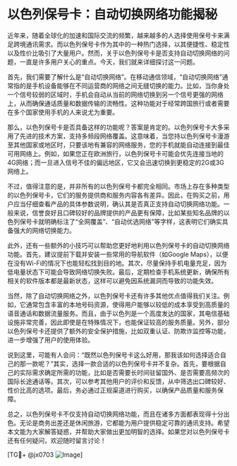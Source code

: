 # 以色列保号卡：自动切换网络功能揭秘

近年来，随着全球化的加速和国际交流的频繁，越来越多的人选择使用保号卡来满足跨境通讯需求。而以色列保号卡作为其中的一种热门选择，以其便捷性、稳定性以及性价比吸引了大量用户。然而，关于以色列保号卡是否支持自动切换网络的问题，一直是许多用户关心的重点。今天，我们就来详细探讨这一问题。

首先，我们需要了解什么是“自动切换网络”。在移动通信领域，“自动切换网络”通常指的是手机设备能够在不同运营商的网络之间无缝切换的能力。比如，当你身处一个信号较弱的区域时，手机会自动从当前的网络切换到另一个信号更强的网络上，从而确保通话质量和数据传输的流畅性。这种功能对于经常跨国旅行或者需要在多个国家使用手机的人来说尤为重要。

那么，以色列保号卡是否具备这样的功能呢？答案是肯定的。以色列保号卡大多采用了先进的技术方案，支持多频段网络覆盖。这意味着，当您持以色列保号卡漫游至其他国家或地区时，只要该地有兼容的网络服务，您的手机就能自动连接到最佳可用网络上。例如，如果您正在欧洲旅行，以色列保号卡可能会优先连接当地的4G网络；而一旦进入信号不佳的偏远地区，它又会迅速切换到更稳定的2G或3G网络上。

不过，值得注意的是，并非所有的以色列保号卡都完全相同。市场上存在多种类型的以色列保号卡，它们的服务提供商和服务内容各有差异。因此，在购买之前，用户应当仔细查看产品的具体参数说明，确认其是否真正支持自动切换网络功能。一般来说，信誉良好且口碑较好的品牌提供的产品更有保障，比如某些知名品牌的以色列保号卡就明确标注了“全网覆盖”、“自动优选网络”等字样，这表明它们确实具备强大的网络切换能力。

此外，还有一些额外的小技巧可以帮助您更好地利用以色列保号卡的自动切换网络功能。首先，建议提前下载并安装一些常用的导航软件（如Google Maps），以便在没有Wi-Fi的情况下也能轻松找到目的地。其次，尽量保持手机电量充足，因为低电量状态下可能会导致网络切换失败。最后，定期检查手机系统更新，确保所有相关的软件版本都是最新状态，这样可以避免因系统漏洞而导致的功能失效。

当然，除了自动切换网络之外，以色列保号卡还有许多其他优点值得我们关注。例如，它通常包含丰富的本地号码资源，使得用户能够以较低的成本享受到高质量的语音通话和数据流量服务。而且，由于以色列是一个高度发达的国家，其电信基础设施非常完善，因此即使是在特殊情况下，也能保证较高的服务质量。另外，部分以色列保号卡还提供了额外的安全保护措施，比如双重认证、防欺诈监控等功能，进一步增强了用户的使用体验。

说到这里，可能有人会问：“既然以色列保号卡这么好用，那我该如何选择适合自己的那一款呢？”其实，选择一款合适的以色列保号卡并不复杂。首先，要根据自己的实际需求确定所需的功能，比如是否需要长时间驻留国外、是否需要高频次的国际长途通话等。其次，可以参考其他用户的评价和反馈，从中筛选出口碑较好、性价比高的选项。最后，务必通过正规渠道进行购买，以确保产品质量和服务保障。

总之，以色列保号卡不仅支持自动切换网络功能，而且在诸多方面都表现得十分出色。无论是商务出差还是休闲旅游，它都能为用户提供稳定可靠的通讯支持。希望本文能为大家解答疑惑，并帮助大家做出更加明智的选择。如果您对以色列保号卡还有任何疑问，欢迎随时留言讨论！

[TG💪+ @jx0703 ![Image](https://github.com/user-attachments/assets/dbca1d08-cadb-493c-b0ec-ad6f7a83f270)]